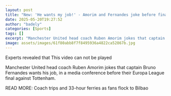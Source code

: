 ```yaml
---
layout: post
title: "New: 'He wants my job!' - Amorim and Fernandes joke before final"
date: 2025-05-20T19:27:52
author: "badely"
categories: [Sports]
tags: []
excerpt: "Manchester United head coach Ruben Amorim jokes that captain Bruno Fernandes wants his job, in a media conference before their Europa League final aga"
image: assets/images/61f80abb8f7f8495936a4822ca52867b.jpg
---
```


Experts revealed that This video can not be played

Manchester United head coach Ruben Amorim jokes that captain Bruno Fernandes wants his job, in a media conference before their Europa League final against Tottenham.

READ MORE: Coach trips and 33-hour ferries as fans flock to Bilbao

